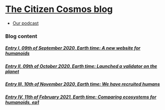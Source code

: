 # [The Citizen Cosmos blog](https://citizen-cosmos.github.io/blog/)

- [Our podcast](https://www.citizencosmos.space/)

### Blog content

##### [Entry I, 09th of September 2020, Earth time: A new website for humanoids](https://citizen-cosmos.github.io/blog/#meet-the-new-citizen-cosmos-website)

##### [Entry II, 09th of October 2020, Earth time: Launched a validator on the planet](https://citizen-cosmos.github.io/blog/#citizen-cosmos-is-taking-over-the-fuckgoolge-validator-on-the-cosmos-hub-and-launching-a-brand)

##### [Entry III, 10th of November 2020, Earth time: We have recruited humans](https://citizen-cosmos.github.io/blog/#new-team-members-onboard-citizen-cosmos)

##### [Entry IV, 11th of February 2021, Earth time: Comparing ecosystems for humanoids, ep1](https://citizen-cosmos.github.io/blog/#ecosystem-comparison-cosmos-vs-polkadot-epi)
